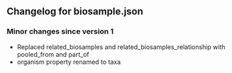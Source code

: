 ## Changelog for biosample.json

### Minor changes since version 1

* Replaced related_biosamples and related_biosamples_relationship with pooled_from and part_of
* organism property renamed to taxa
